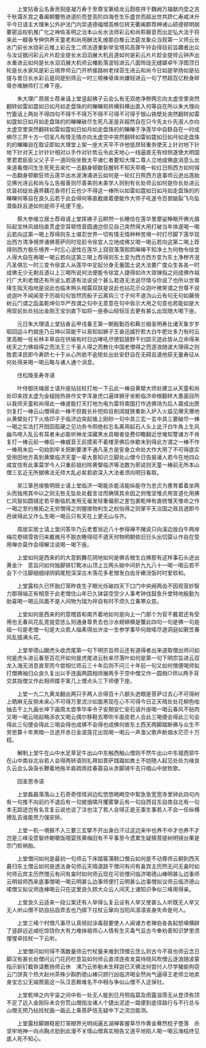 <!-- { "loadSidebar": true } -->
　　上堂拈香云名香贡猊座凝万寿于至尊宝篆结龙云蔚胜祥于魏阙万福献内壶之吉千秋蔼东宫之春阖朝簪笏进道阶而登高阶四海苍生乐盛世而超出世共跻仁寿咸沐升平今日请主大理朱公外护法门内崇道德福增高帙位转天衢阖郡荐绅诸山硕德顿明纲要密运权机推广化之神佐圣明之治本山长水法师彩云和尚聆磬音而出定弘大法于将来此一瓣香专伸供养天童老和尚用酬法乳维那白椎云法筵龙象众当观第一义师云长水门前长水绕彩云堆上彩云生二师法道重新举宝塔风高骤午铃会得目前旨趣者出众与汝证据问彩云片片趁全提长水滔滔展大机且道如何是彩云片片趁全提师云钟声出水重进云如何是长水滔滔展大机师云幡影落波轻进云八面玲珑无缝罅卓午浮图顶日轮是长水家风是彩云境界师云门开桥接路树老绿苔生进云和尚今日如是举扬如是拈提与昔日长水彩云是同是别师云一时三顿棒骨痒尚嫌轻进云一句了然超百亿粉身碎骨亦难酬师打三棒下座。

　　朱大理广原居士荐亲请上堂竖起拂子云会么有无双绝净秽两忘向太虚空里突然翻转如雷如霆如日如月如走盘珠的的皪皪宛转横斜横出直入何等自在所以朱大理向竹篦话上两处不得四句不得千不得万不得不可得不可得于银山铁壁处突然翻转如雷如霆如日如月如走盘珠的的皪皪破尽生死凡圣是非超然自在只今先太仆先淑人亦向太虚空里突然翻转如雷如霆如日如月如走盘珠的的皪皪于净莲华中自繇自在一时成佛尽三界十方一切圣凡有情无情亦向太虚空中突然翻转如雷如霆如日如月如走盘珠的的皪皪自在取证即如大理堂上架一座大天平不许他低昂轻重务使天上针对地下针地下针对天上针针针相对以手作对针势云令此天地心一线逼直无有倾侧遂使大明国里君君臣臣父父子子一道同俗坐致太平诸仁者要知大理二尊人立地成佛底消息么出来道看僧问生生死死去来忙一击翻身顿歇狂醒转不知天早晚一轮红日照西方如何得一击翻身顿歇狂师云莲华出水波涛涌进云如何是一轮红日照西方底事师云迸出莲胎见佛光进云和尚与么告报善则尽善美则未美学人则别有长处师云如何是你长处进云优昙初绽处遍界藕花香师打云也少不得这一棒所以如雷如霆如日如月如走盘珠的的皪皪何等自在良久云若于此会得何等直截拨着便能作大师子吼遂令百兽脑裂飞鸟坠潜鱼跃且道如何是师子吼便下座。

　　蔡大参维立居士荐母请上堂挥拂子云瞑然一长睡恰在莲华里摩娑睁眼开佛光眉际起宝林风琅珰直贯虚空耳顿悟音圆通岂但见自己突然得大用打破当年体遂喝一喝云若向这第一喝上荐得则东土堪忍世界一切有情无情种种苦境一时打尽脚下莲华现出西方清净境界诸佛菩萨同时现前令徐宜人立地成佛又喝一喝云若向这第二喝上荐得则西方极乐境界一时忘心泯性在莲华上寂寂落落熙熙皞皞不知净土为何物令徐宜人得大自在再喝一喝云若向这第三喝上荐得则东土变为西方西方变为东土净秽齐泯凡圣俱忘一时三变令徐宜人从莲华中定起分身无量国土说大法要广度众生各各一时成佛无少无剩且道以上三喝所说何法便能令徐宜人捷得如许大效弹指之间成佛作祖行广大利老僧还有所说么若道有法说说个甚么若道无法说尽情与你说了也所以世尊降生指天指地是说此也临末稍头棺露双趺是说此也拈花示众迦叶微笑谓之世尊不说说迦叶不闻闻至于历祖句句皆然而船子云离钩三寸子何不道沩山云有句无句如藤倚树云门谓之函盖乾坤句华严孜谓之句中无意意在句中皆示大用之句意也若能如是大用现前处处拈出金刚王宝剑直下如将一座泰山轻轻压去更有甚么出现随大喝下座。

　　元日朱大理请上堂拈香云甲戌春王第一朝殷勤百和爇兰椒圣明寿比诸天象岁岁昭回运斗杓就座乃云坤以简能干以易知如狮子王奋迅威狞若大白牛肥壮多力有时云里高眠一任长林丰草自在供输有时日边哮吼尽使狐狼野干扫踪灭迹此皆从立命得来统天之力佛祖得之而法王三千圣人得之而教化中国老僧得之而逐浪随波大理得之则致君泽民即今寿跻七十于从心所欲不逾矩处出处安舒自在无碍且道他获无量寿征从何处得来喝一喝云略与诸人通个消息。

　　住松陵圣寿寺语

　　叶侍御庆绳居士请升座拈拄杖打地一下云此一棒自黄檗大师处建立从天童和尚处印来捏太虚为金槌抛热铁作文字浑身虎口遍体狮牙坐断临济命根翻转大愚面目所以我师天童和尚得此一棒遂能打天打地为电为雷将南国打作选佛场为后人砻成出匣剑复打一棒云山僧得此一棒不但裁长补短抑且削阔就狭重新入炉入火益见爆天爆地从黄檗处打下火烙印子于临济边突起锥上刚砂一句中具三玄一玄中具三要破尽一棒一喝之实法打开囫囵孤硬之见功务令照绝权忘名离用起石人头上泚汗白牛角上生风幽鸟啼入乱云有耳者未必能听神龙深藏黑水具眼者徒费仰瞻翻近世难知警诸方不肯复打一棒云前一棒后一棒威音王前摸索不着楼至佛后休歇未到得此方谓之一棒不作一棒用末后一句始到牢关把断要津不通凡圣方是安身立命处大作大用了不可得底实受用田地方真到黄檗临济天童一辈大善知识立脚处山僧今日告报诸人若今在地四众咸宜信有此事莫学今人只重前祖扫除黄檗临济等法数为邪说则天童一棒前无所本山僧三玄近无所据佛法无师大乱必矣若欲深入大法者须向明日看取。

　　吴江章邑侯敬明居士请上堂临济一喝能杀能活能纵能夺为忠贞为惠育着着坐两头而独用其中以之则无咎无坠处处截言诠而确慎其余因之则惟坚惟贞用宣道化用拂仁风智如圆镜定若平衡临机发用无毫发轻重偏邪之差包裹乾坤有直统惟天惟命之作一喝之至约推拓之无穷僧得之则握接物利生之权俗得之则掌平天治国之政且道即今邑侯得此又作么生喝一喝云只有天在上更无山与齐。

　　周居实居士请上堂问答毕乃云老耆翁近八十参得禅不赌说只向溪边放白牛两岸梅花卷晴雪夜归来戴微月不脱衣睡得彻不道天何物明朝依旧日头出切莫认作自在受用禅亦莫作会得解注说喝一喝下座。

　　上堂如何是西来的的大意鹤舞花阴地如何是佛舌根生白拂那有这样事石头迸出黄金汁　意旨问如何独脚铁钉靴冰山顶上立两头拗中间折九九八十一喝一喝云若不会下个注脚细细绿阴鸦尾短深深古木落花多老僧发白齿牙嫩汤饭时时爱软和。

　　上堂露柱久已怀胎灯笼昨夜生子眼光烁破四天下口门中央阙两齿不因观音妙智力那得端正有相至于此老僧住山年已久钵袋空空少人事考钟伐鼓急升堂特地殷勤为助喜喝一喝云凤凰不是人间物为瑞为祥自有时不烦久立春寒众慈。

　　上堂如何是西来的的意稽首和南齐着地如何是向上一门那个为官不戴君还有受用也无春风花乱竞提壶恁么则通身尊贵去也沙水螃蜞横是蟹此四句一句是佛一句是祖一句是老僧一句是大众若人缁素得出许汝一生参学事毕何故喏尽道洞庭如箬笠春风乱插满头花。

　　上堂举德山踞虎头收虎尾第一句下明宗旨师云还有道得者出来道取僧出师问如何是虎头进云春至百花开如何是虎尾进云秋来尽落叶如何是第一句下明宗旨进云双龙入海无消息直至而今尝相忆师云三十年后则不问三十年前一句又如何僧便喝师拟打僧拂袖归众良久复出以手连画两圆相师展两手于空中僧又作一圆相○师以两手背交其指僧又作此相师揲手案几上僧点头三下师便下座。

　　上堂一九二九黄龙翻出两只手两人合得百十八额头迸眼是菩萨过去心不可得树上晒麻无反侧未来心不可得万里流沙如面黑现在心不可得今日正天晴处处花柳色咄抽去干上九画长坤下画周太尝季华率令子安期安仁安石请升座喝一喝云春风不贴肉又喝一喝云晓起略添衣又喝云偶尔移鞋去寒吹半面皮若人会此三喝便会得此三句会得此三句便会得此三喝会得也成佛不会得也成佛何故东土西天两脚踏断佛与众生不劳思算十年黑暗一旦迸开赤日金波莲花出现喝一喝云一声渔父歌声断烟水茫茫十万程。

　　解制上堂牛在山中水足草足牛出山中东触西触山僧则不然牛出山中东城西郭牛在山中南谷北谷若人会得两转语则礼拜如菩萨践蹋如粪土不妨随人起见处处为缘良久云会么袅袅长鞭着地拖半肩疏雨挂春蓑自从赤脚骑牛去只唱山中放牧歌。

　　回圣恩寺语

　　上堂磊磊落落山上石奇奇怪怪涧边松悠悠飏飏空中絮急急宽宽寺里钟此四句内有一句推不向前约不退后有一句披烟啸月攫雾拏云有一句自西自东自南自北有一句本无踪迹岂有名言复云说也说了注也注了若人会得正是无事生事若人不会一任纵横撩乱去谁能劳力强安排。

　　上堂一机一境捱不入三要三玄擘不开出身白汗过这边来中也养不中才也养不才岂是三峰没意智终朝嚼饭喂婴孩黄梅旧有不平事至今遗累生疑猜菩提树明镜台果是宗门桩祸胎。

　　上堂僧问如何是最初一句师云下床踏匾蒲鞋口僧云如何是不动尊师云朝到西天暮归东土僧云如何是透法身句师云天晴道路干僧问有问有畣宾主历然无问无畣时如何师云宾主历然僧云有问有畣时如何师云现在可验僧问临济喝德山棒明甚么边事师云明祖师西来底事僧喝一喝云明甚么边事师便打云明甚么边事僧拟议师云临济德山喏僧又拟议师连棒喝云只在这里良久顾大众云人间天上诸知识争似三峰用得亲。

　　上堂良久云适来一段公案还有人举得么复云设有人举又使甚么人听既无人举又无人听山僧不妨自拈自弄去也乃掷下拄杖云窜向当阳风凛凛丧身失命是何人。

　　上堂三峰个村僧凡事尽认真频挝涂毒鼓要使人人闻诸方老禅伯各各起怒嗔横辟了竖辟远近咸吃惊饶你大有力难抹祖师心人情有生灭毒气亘古今奉劝善知识梦里须惺惺卓拄杖一下云听。

　　上堂僧问如何得不落数量师云竹杖量来难到顶僧云恁么则古今不易也师云念日脚汉有甚长处僧问云门花药栏意旨如何师云直须连夜发莫待晓风吹僧云逐浪随波蒙指示斩钉截铁请敷扬师云休　沸乃云弥勒未生释迦已灭佛法何尝付人尽学猪偷狗窃云门饼真个热大赵州茶殊少斟酌德山棒只顾行凶临济喝全然尚气逼得王老师立地卖身宝志公无端剺面这一队汉恶赖难名不中相与争似山僧不入这保社。

　　上堂乾坤之内宇宙之间中有一处无人能到日月照临莫及雨露滋霈无从登须弥顶不足了远入金刚际未合穷荒山僧指汝诸人个捷出泥途一踏便到底径路行与不行总与山僧无预乃拈拄杖画一画云上乘菩萨信无疑中下之流岂能测。

　　上堂露柱脚跟稳密灯笼眼界光明阅遍五湖禅客握草尽作黄金蓦然枕子堕落　杀坚牢地神一向点胸点肋到此漫不关情山僧真实相告又道平地陷人喝一喝云海枯终见底人死不知心。

